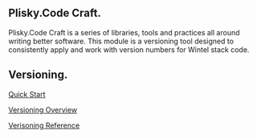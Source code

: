 ## Plisky.Code Craft.   

Plisky.Code Craft is a series of libraries, tools and practices all around writing better software.  This module is a versioning tool designed to consistently apply and work with version numbers for Wintel stack code.

## Versioning.

[Quick Start](version-quickstart.md)

[Versioning Overview](version-overview.md)

[Verisoning Reference](version-reference.md)